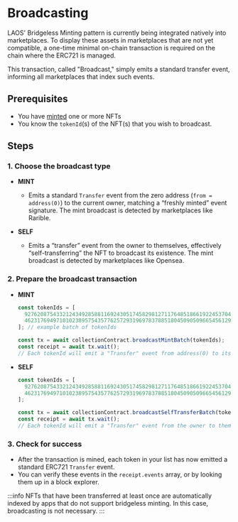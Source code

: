 # Broadcasting

LAOS' Bridgeless Minting pattern is currently being integrated natively into marketplaces. To display these assets in marketplaces that are not yet compatible, a one-time minimal on-chain transaction is required on the chain where the ERC721 is managed.

This transaction, called "Broadcast," simply emits a standard transfer event, informing all marketplaces that index such events.

## Prerequisites

- You have [minted](/guides/how-to-without-api/minting) one or more NFTs
- You know the `tokenId`(s) of the NFT(s) that you wish to broadcast.

## Steps

### 1. Choose the broadcast type

   - **MINT**

     - Emits a standard `Transfer` event from the zero address (`from = address(0)`) to the current owner, matching a “freshly minted” event signature. The mint broadcast is detected by marketplaces like Rarible.

   - **SELF**
     - Emits a “transfer” event from the owner to themselves, effectively “self-transferring” the NFT to broadcast its existence. The mint broadcast is detected by marketplaces like Opensea.

### 2. Prepare the broadcast transaction

   - **MINT**

     ```js
     const tokenIds = [
       92762087543321243492858811692430517458298127117648518661922453704541876652031,
       46231769497101023895754357762572931969783788518045090509665456129453327552117,
     ]; // example batch of tokenIds

     const tx = await collectionContract.broadcastMintBatch(tokenIds);
     const receipt = await tx.wait();
     // Each tokenId will emit a "Transfer" event from address(0) to its owner
     ```

   - **SELF**

     ```js
     const tokenIds = [
       92762087543321243492858811692430517458298127117648518661922453704541876652031,
       46231769497101023895754357762572931969783788518045090509665456129453327552117,
     ];

     const tx = await collectionContract.broadcastSelfTransferBatch(tokenIds);
     const receipt = await tx.wait();
     // Each tokenId will emit a "Transfer" event from the owner to themselves
     ```

### 3. Check for success

   - After the transaction is mined, each token in your list has now emitted a standard ERC721 `Transfer` event.
   - You can verify these events in the `receipt.events` array, or by looking them up in a block explorer.

:::info
NFTs that have been transferred at least once are automatically indexed by apps that do not support bridgeless minting. In this case, broadcasting is not necessary.
:::
